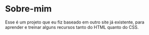 # Sobre-mim


Esse é um projeto que eu fiz baseado em outro site já existente, para aprender e treinar alguns recursos tanto do HTML quanto do CSS.
